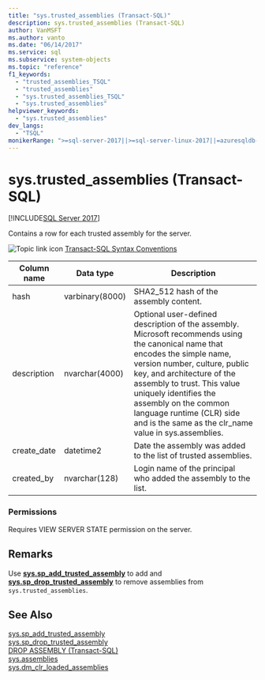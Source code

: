```yaml
---
title: "sys.trusted_assemblies (Transact-SQL)"
description: sys.trusted_assemblies (Transact-SQL)
author: VanMSFT
ms.author: vanto
ms.date: "06/14/2017"
ms.service: sql
ms.subservice: system-objects
ms.topic: "reference"
f1_keywords:
  - "trusted_assemblies_TSQL"
  - "trusted_assemblies"
  - "sys.trusted_assemblies_TSQL"
  - "sys.trusted_assemblies"
helpviewer_keywords:
  - "sys.trusted_assemblies"
dev_langs:
  - "TSQL"
monikerRange: ">=sql-server-2017||>=sql-server-linux-2017||=azuresqldb-mi-current"
---
```

# sys.trusted_assemblies (Transact-SQL)  
[!INCLUDE[SQL Server 2017](../../includes/applies-to-version/sqlserver2017.md)]

Contains a row for each trusted assembly for the server.

 ![Topic link icon](../../database-engine/configure-windows/media/topic-link.gif "Topic link icon") [Transact-SQL Syntax Conventions](../../t-sql/language-elements/transact-sql-syntax-conventions-transact-sql.md)  


|Column name |Data type |Description |
|--- |--- |--- |
|hash |varbinary(8000) |SHA2_512 hash of the assembly content. |
|description |nvarchar(4000) |Optional user-defined description of the assembly. Microsoft recommends using the canonical name that encodes the simple name, version number, culture, public key, and architecture of the assembly to trust. This value uniquely identifies the assembly on the common language runtime (CLR) side and is the same as the clr_name value in sys.assemblies. |
|create_date |datetime2 |Date the assembly was added to the list of trusted assemblies. |
|created_by |nvarchar(128) |Login name of the principal who added the assembly to the list. |

### Permissions  
 Requires VIEW SERVER STATE permission on the server.  
 
## Remarks  
Use **[sys.sp_add_trusted_assembly](../../relational-databases/system-stored-procedures/sys-sp-add-trusted-assembly-transact-sql.md)** to add and **[sys.sp_drop_trusted_assembly](../../relational-databases/system-stored-procedures/sys-sp-drop-trusted-assembly-transact-sql.md)** to remove assemblies from `sys.trusted_assemblies`.

## See Also  
  [sys.sp_add_trusted_assembly](../../relational-databases/system-stored-procedures/sys-sp-add-trusted-assembly-transact-sql.md)  
  [sys.sp_drop_trusted_assembly](../../relational-databases/system-stored-procedures/sys-sp-drop-trusted-assembly-transact-sql.md)  
  [DROP ASSEMBLY &#40;Transact-SQL&#41;](../../t-sql/statements/drop-assembly-transact-sql.md)  
  [sys.assemblies](../../relational-databases/system-catalog-views/sys-assemblies-transact-sql.md)  
  [sys.dm_clr_loaded_assemblies](../../relational-databases/system-dynamic-management-views/sys-dm-clr-loaded-assemblies-transact-sql.md)  
